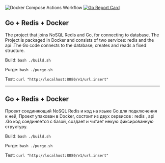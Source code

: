 ![Docker Compose Actions Workflow](https://github.com/AlexanderOkhrimenko/go_redis/workflows/Docker%20Compose%20Actions%20Workflow/badge.svg?branch=master)
[![Go Report Card](https://goreportcard.com/badge/github.com/AlexanderOkhrimenko/go_redis)](https://goreportcard.com/report/github.com/AlexanderOkhrimenko/go_redis)

## Go + Redis + Docker 

The project that joins NoSQL Redis and Go, for connecting to database.  The Project is packaged in Docker and consists of two services: redis and the api .The Go code connects to the database, creates and reads a fixed structure.


Build: `bash ./build.sh`

Purge: `bash ./purge.sh`

Test: `curl "http://localhost:8080/v1/url.insert"`

***

## Go + Redis + Docker 

Проект соединяющий NoSQL Redis и код  на языке Go для подключения к ней, Проект упакован в Docker, состоит из двух сервисов : redis ,  api .Gо код соединяется с базой, создает и читает некую фиксированную структуру.


Build: `bash ./build.sh`

Purge: `bash ./purge.sh`

Test: `curl "http://localhost:8080/v1/url.insert"`
